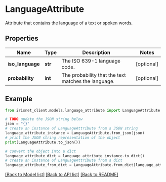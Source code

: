 # LanguageAttribute

Attribute that contains the language of a text or spoken words.

## Properties

Name | Type | Description | Notes
------------ | ------------- | ------------- | -------------
**iso_language** | **str** | The ISO 639-1 language code. | [optional] 
**probability** | **int** | The probability that the text matches the language. | [optional] 

## Example

```python
from irisnet_client.models.language_attribute import LanguageAttribute

# TODO update the JSON string below
json = "{}"
# create an instance of LanguageAttribute from a JSON string
language_attribute_instance = LanguageAttribute.from_json(json)
# print the JSON string representation of the object
print(LanguageAttribute.to_json())

# convert the object into a dict
language_attribute_dict = language_attribute_instance.to_dict()
# create an instance of LanguageAttribute from a dict
language_attribute_from_dict = LanguageAttribute.from_dict(language_attribute_dict)
```
[[Back to Model list]](../README.md#documentation-for-models) [[Back to API list]](../README.md#documentation-for-api-endpoints) [[Back to README]](../README.md)


